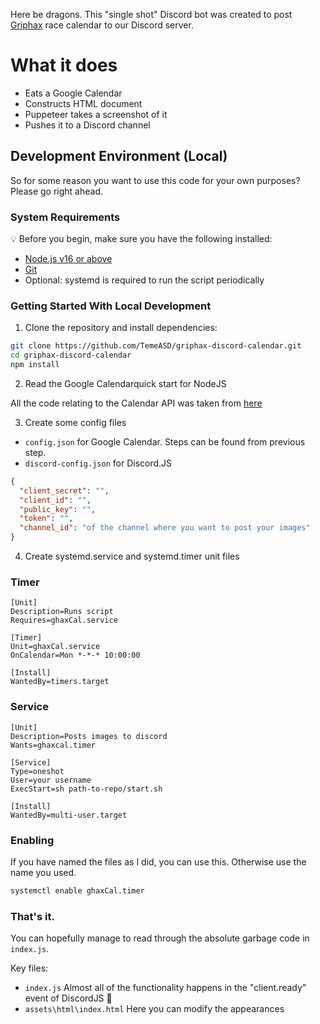 Here be dragons. This "single shot" Discord bot was created to post [Griphax](https://www.griphax.com/) race calendar to our Discord server. 

# What it does

- Eats a Google Calendar
- Constructs HTML document
- Puppeteer takes a screenshot of it
- Pushes it to a Discord channel

## Development Environment (Local)

So for some reason you want to use this code for your own purposes? Please go right ahead. 

### System Requirements

:bulb: Before you begin, make sure you have the following installed:

- [Node.js v16 or above](https://nodejs.org/en/download/)
- [Git](https://git-scm.com/book/en/v2/Getting-Started-Installing-Git/)
- Optional: systemd is required to run the script periodically

### Getting Started With Local Development

1. Clone the repository and install dependencies:

```bash
git clone https://github.com/TemeASD/griphax-discord-calendar.git
cd griphax-discord-calendar
npm install
```

2. Read the Google Calendarquick start for NodeJS 

All the code relating to the Calendar API was taken from [here](https://developers.google.com/calendar/api/quickstart/nodejs)

3. Create some config files

* `config.json` for Google Calendar. Steps can be found from previous step. 
* `discord-config.json` for Discord.JS

```json
{
  "client_secret": "",
  "client_id": "",
  "public_key": "",
  "token": "",
  "channel_id": "of the channel where you want to post your images"
}
```

4. Create systemd.service and systemd.timer unit files

### Timer

```ascii
[Unit]
Description=Runs script
Requires=ghaxCal.service

[Timer]
Unit=ghaxCal.service
OnCalendar=Mon *-*-* 10:00:00

[Install]
WantedBy=timers.target
```


### Service

```ascii
[Unit]
Description=Posts images to discord
Wants=ghaxcal.timer

[Service]
Type=oneshot
User=your username
ExecStart=sh path-to-repo/start.sh

[Install]
WantedBy=multi-user.target
```

### Enabling

If you have named the files as I did, you can use this. Otherwise use the name you used.  

```bash
systemctl enable ghaxCal.timer
```

### That's it. 

You can hopefully manage to read through the absolute garbage code in `index.js`. 

Key files: 

* `index.js` Almost all of the functionality happens in the "client.ready" event of DiscordJS 👾
* `assets\html\index.html` Here you can modify the appearances
